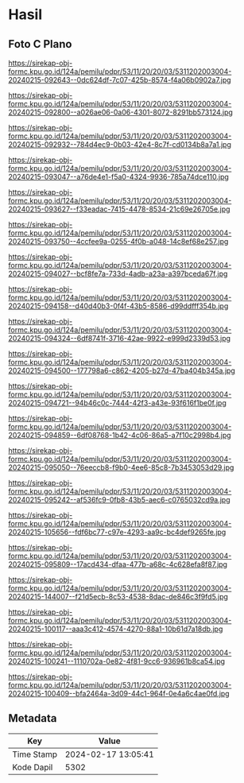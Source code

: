 # Hasil

## Foto C Plano

https://sirekap-obj-formc.kpu.go.id/124a/pemilu/pdpr/53/11/20/20/03/5311202003004-20240215-092643--0dc624df-7c07-425b-8574-f4a06b0902a7.jpg

https://sirekap-obj-formc.kpu.go.id/124a/pemilu/pdpr/53/11/20/20/03/5311202003004-20240215-092800--a026ae06-0a06-4301-8072-8291bb573124.jpg

https://sirekap-obj-formc.kpu.go.id/124a/pemilu/pdpr/53/11/20/20/03/5311202003004-20240215-092932--784d4ec9-0b03-42e4-8c7f-cd0134b8a7a1.jpg

https://sirekap-obj-formc.kpu.go.id/124a/pemilu/pdpr/53/11/20/20/03/5311202003004-20240215-093047--a76de4e1-f5a0-4324-9936-785a74dce110.jpg

https://sirekap-obj-formc.kpu.go.id/124a/pemilu/pdpr/53/11/20/20/03/5311202003004-20240215-093627--f33eadac-7415-4478-8534-21c69e26705e.jpg

https://sirekap-obj-formc.kpu.go.id/124a/pemilu/pdpr/53/11/20/20/03/5311202003004-20240215-093750--4ccfee9a-0255-4f0b-a048-14c8ef68e257.jpg

https://sirekap-obj-formc.kpu.go.id/124a/pemilu/pdpr/53/11/20/20/03/5311202003004-20240215-094027--bcf8fe7a-733d-4adb-a23a-a397bceda67f.jpg

https://sirekap-obj-formc.kpu.go.id/124a/pemilu/pdpr/53/11/20/20/03/5311202003004-20240215-094158--d40d40b3-0f4f-43b5-8586-d99ddfff354b.jpg

https://sirekap-obj-formc.kpu.go.id/124a/pemilu/pdpr/53/11/20/20/03/5311202003004-20240215-094324--6df8741f-3716-42ae-9922-e999d2339d53.jpg

https://sirekap-obj-formc.kpu.go.id/124a/pemilu/pdpr/53/11/20/20/03/5311202003004-20240215-094500--177798a6-c862-4205-b27d-47ba404b345a.jpg

https://sirekap-obj-formc.kpu.go.id/124a/pemilu/pdpr/53/11/20/20/03/5311202003004-20240215-094721--94b46c0c-7444-42f3-a43e-93f616f1be0f.jpg

https://sirekap-obj-formc.kpu.go.id/124a/pemilu/pdpr/53/11/20/20/03/5311202003004-20240215-094859--6df08768-1b42-4c06-86a5-a7f10c2998b4.jpg

https://sirekap-obj-formc.kpu.go.id/124a/pemilu/pdpr/53/11/20/20/03/5311202003004-20240215-095050--76eeccb8-f9b0-4ee6-85c8-7b3453053d29.jpg

https://sirekap-obj-formc.kpu.go.id/124a/pemilu/pdpr/53/11/20/20/03/5311202003004-20240215-095242--af536fc9-0fb8-43b5-aec6-c0765032cd9a.jpg

https://sirekap-obj-formc.kpu.go.id/124a/pemilu/pdpr/53/11/20/20/03/5311202003004-20240215-105656--fdf6bc77-c97e-4293-aa9c-bc4def9265fe.jpg

https://sirekap-obj-formc.kpu.go.id/124a/pemilu/pdpr/53/11/20/20/03/5311202003004-20240215-095809--17acd434-dfaa-477b-a68c-4c628efa8f87.jpg

https://sirekap-obj-formc.kpu.go.id/124a/pemilu/pdpr/53/11/20/20/03/5311202003004-20240215-144007--f21d5ecb-8c53-4538-8dac-de846c3f9fd5.jpg

https://sirekap-obj-formc.kpu.go.id/124a/pemilu/pdpr/53/11/20/20/03/5311202003004-20240215-100117--aaa3c412-4574-4270-88a1-10b61d7a18db.jpg

https://sirekap-obj-formc.kpu.go.id/124a/pemilu/pdpr/53/11/20/20/03/5311202003004-20240215-100241--1110702a-0e82-4f81-9cc6-936961b8ca54.jpg

https://sirekap-obj-formc.kpu.go.id/124a/pemilu/pdpr/53/11/20/20/03/5311202003004-20240215-100409--bfa2464a-3d09-44c1-964f-0e4a6c4ae0fd.jpg


## Metadata

| Key        | Value               |
| ---------- | ------------------- |
| Time Stamp | 2024-02-17 13:05:41 |
| Kode Dapil | 5302                |



